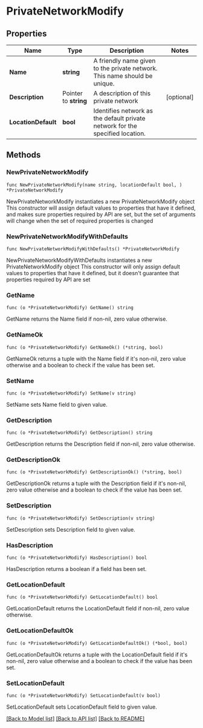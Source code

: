 # PrivateNetworkModify

## Properties

Name | Type | Description | Notes
------------ | ------------- | ------------- | -------------
**Name** | **string** | A friendly name given to the private network. This name should be unique. | 
**Description** | Pointer to **string** | A description of this private network | [optional] 
**LocationDefault** | **bool** | Identifies network as the default private network for the specified location. | 

## Methods

### NewPrivateNetworkModify

`func NewPrivateNetworkModify(name string, locationDefault bool, ) *PrivateNetworkModify`

NewPrivateNetworkModify instantiates a new PrivateNetworkModify object
This constructor will assign default values to properties that have it defined,
and makes sure properties required by API are set, but the set of arguments
will change when the set of required properties is changed

### NewPrivateNetworkModifyWithDefaults

`func NewPrivateNetworkModifyWithDefaults() *PrivateNetworkModify`

NewPrivateNetworkModifyWithDefaults instantiates a new PrivateNetworkModify object
This constructor will only assign default values to properties that have it defined,
but it doesn't guarantee that properties required by API are set

### GetName

`func (o *PrivateNetworkModify) GetName() string`

GetName returns the Name field if non-nil, zero value otherwise.

### GetNameOk

`func (o *PrivateNetworkModify) GetNameOk() (*string, bool)`

GetNameOk returns a tuple with the Name field if it's non-nil, zero value otherwise
and a boolean to check if the value has been set.

### SetName

`func (o *PrivateNetworkModify) SetName(v string)`

SetName sets Name field to given value.


### GetDescription

`func (o *PrivateNetworkModify) GetDescription() string`

GetDescription returns the Description field if non-nil, zero value otherwise.

### GetDescriptionOk

`func (o *PrivateNetworkModify) GetDescriptionOk() (*string, bool)`

GetDescriptionOk returns a tuple with the Description field if it's non-nil, zero value otherwise
and a boolean to check if the value has been set.

### SetDescription

`func (o *PrivateNetworkModify) SetDescription(v string)`

SetDescription sets Description field to given value.

### HasDescription

`func (o *PrivateNetworkModify) HasDescription() bool`

HasDescription returns a boolean if a field has been set.

### GetLocationDefault

`func (o *PrivateNetworkModify) GetLocationDefault() bool`

GetLocationDefault returns the LocationDefault field if non-nil, zero value otherwise.

### GetLocationDefaultOk

`func (o *PrivateNetworkModify) GetLocationDefaultOk() (*bool, bool)`

GetLocationDefaultOk returns a tuple with the LocationDefault field if it's non-nil, zero value otherwise
and a boolean to check if the value has been set.

### SetLocationDefault

`func (o *PrivateNetworkModify) SetLocationDefault(v bool)`

SetLocationDefault sets LocationDefault field to given value.



[[Back to Model list]](../README.md#documentation-for-models) [[Back to API list]](../README.md#documentation-for-api-endpoints) [[Back to README]](../README.md)


